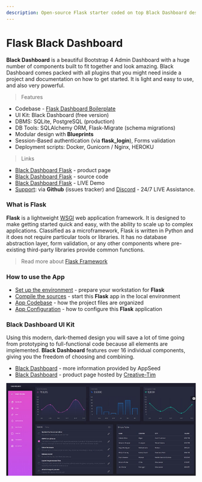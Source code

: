 ```yaml
---
description: Open-source Flask starter coded on top Black Dashboard design (free version).
---
```


# Flask Black Dashboard

**Black Dashboard** is a beautiful Bootstrap 4 Admin Dashboard with a huge number of components built to fit together and look amazing. Black Dashboard comes packed with all plugins that you might need inside a project and documentation on how to get started. It is light and easy to use, and also very powerful.

> Features

* Codebase - [Flask Dashboard Boilerplate](../../boilerplate-code/flask-dashboard.md)
* UI Kit: Black Dashboard \(free version\) 
* DBMS: SQLite, PostgreSQL \(production\)
* DB Tools: SQLAlchemy ORM, Flask-Migrate \(schema migrations\)
* Modular design with **Blueprints**
* Session-Based authentication \(via **flask\_login**\), Forms validation
* Deployment scripts: Docker, Gunicorn / Nginx, HEROKU 

> Links

* [Black Dashboard Flask](https://appseed.us/admin-dashboards/flask-dashboard-black) - product page
* [Black Dashboard Flask](https://github.com/app-generator/flask-black-dashboard) - source code 
* [Black Dashboard Flask](https://flask-black-dashboard.appseed-srv1.com/) - LIVE Demo
* [Support](https://appseed.us/support):  via **Github** \(issues tracker\) and [Discord](https://discord.gg/fZC6hup) - 24/7 LIVE Assistance. 

### 

### What is Flask

**Flask** is a lightweight [WSGI](../../content/what-is/wsgi.md) web application framework. It is designed to make getting started quick and easy, with the ability to scale up to complex applications. Classified as a microframework, Flask is written in Python and it does not require particular tools or libraries. It has no database abstraction layer, form validation, or any other components where pre-existing third-party libraries provide common functions.

> Read more about [Flask Framework](../../content/what-is/flask.md)



### How to use the App

* [Set up the environment](../../boilerplate-code/flask-dashboard.md#environment) - prepare your workstation for **Flask**
* [Compile the sources](../../boilerplate-code/flask-dashboard.md#build-the-app-1) - start this **Flask** app in the local environment
* [App Codebase](../../boilerplate-code/flask-dashboard.md#app-codebase) - how the project files are organized
* [App Configuration](../../boilerplate-code/flask-dashboard.md#app-configuration) - how to configure this **Flask** application



### **Black Dashboard** UI Kit 

Using this modern, dark-themed design you will save a lot of time going from prototyping to full-functional code because all elements are implemented. **Black Dashboard** features over 16 individual components, giving you the freedom of choosing and combining. 

* [Black Dashboard](../../content/bootstrap-template/black-dashboard.md) - more information provided by AppSeed
* [Black Dashboard](https://bit.ly/2L0W6Z7) - product page hosted by [Creative-Tim](../../content/partners/creative-tim.md)

![Black Dashboard - Free Dashboard template.](../../.gitbook/assets/docs-black-dashboard-screen.jpg)



